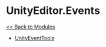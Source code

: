 # UnityEditor.Events
[<< Back to Modules](index.md)
- [UnityEventTools](UnityEditor.Events.UnityEventTools.md)
